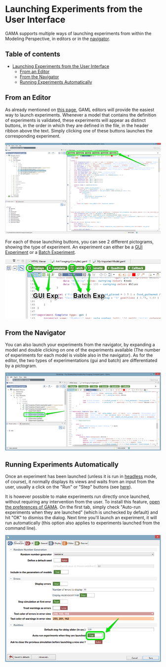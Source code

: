 
# Launching Experiments from the User Interface



GAMA supports multiple ways of launching experiments from within the Modeling Perspective, in editors or in the [navigator](G__NavigatingWorkspace).


## Table of contents 

* [Launching Experiments from the User Interface](#launching-experiments-from-the-user-interface)
	* [From an Editor](#from-an-editor)
	* [From the Navigator](#from-the-navigator)
	* [Running Experiments Automatically](#running-experiments-automatically)




## From an Editor
As already mentioned on [this page](G__GamlEditorGeneralities), GAML editors will provide the easiest way to launch experiments. Whenever a model that contains the definition of experiments is validated, these experiments will appear as distinct buttons, in the order in which they are defined in the file, in the header ribbon above the text. Simply clicking one of these buttons launches the corresponding experiment.

![images/editor_launch.png](images/editor_launch.png)

For each of those launching buttons, you can see 2 different pictograms, showing the type of experiment. An experiment can either be a [GUI Experiment](G__DefiningExperiments) or a [Batch Experiment](G__BatchExperiments).

![images/editor_different_types_of_experiment.png](images/editor_different_types_of_experiment.png)


## From the Navigator
You can also launch your experiments from the navigator, by expanding a model and double clicking on one of the experiments available (The number of experiments for each model is visible also in the navigator). As for the editor, the two types of experimentations (gui and batch) are differentiated by a pictogram.

![images/navigator_launch.png](images/navigator_launch.png)


## Running Experiments Automatically
Once an experiment has been launched (unless it is run in [headless](G__Headless) mode, of course), it normally displays its views and waits from an input from the user, usually a click on the "Run" or "Step" buttons (see [here](G__MenusAndCommands)).

It is however possible to make experiments run directly once launched, without requiring any intervention from the user.  To install this feature, [open the preferences of GAMA](G__Preferences). On the first tab, simply check "Auto-run experiments when they are launched" (which is unchecked by default) and hit "OK" to dismiss the dialog. Next time you'll launch an experiment, it will run automatically (this option also applies to experiments launched from the command line).

![images/prefs_auto_run.png](images/prefs_auto_run.png)

